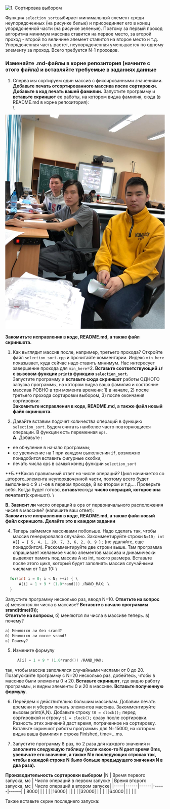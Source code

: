 ![1. Сортировка выбором](images/selection_sort.png "1. Сортировка выбором")

Функция `selection_sort`выбирает минимальный элемент среди неупорядоченных (на рисунке белые) и присоединяет его в конец упорядоченной части (на рисунке зеленые). Поэтому за первый проход алгоритма минимум массива ставится на первое место, за второй проход - второй по величине элемент ставится на второе место и т.д. Упорядоченная часть растет, не­упо­ря­до­ченная уменьшается по одному элементу за проход. Всего требуется N-1 проходов.


### Изменяйте .md-файлы в корне репозитория (начните с этого файла) и вставляйте требуемые в заданиях данные

1. Сперва мы сортируем один массив с фиксированными значениями. **Добавьте печать отсортированного массива после сортировки. Добавьте в код печать вашей фамилии.** Запустите программу и **вставьте скриншот** ее работы, на котором видна фамилия, сюда (в README.md в корне репозитория):\
 \

 ![скрин1](screen1.jpeg "1. Сортировка выбором")

**Закомитьте исправления в коде, README.md, а также файл скриншота.**

1. Как выглядит массив после, например, третьего прохода? Откройте файл `selection_sort.cpp` и прочитайте комментарии. Индекс `min_here` показывает, куда сейчас надо ставить минимум. Нас интересует завершение прохода для `min_here`=2. **Вставьте соответствующий `if` с вызовом функции `print`в функцию `selection_sort`.**\
Запустите программу и **вставьте сюда скриншот** работы ОДНОГО запуска программы, на котором видна ваша фамилия и состояние массива РОВНО в три момента времени: 1) в начале, 2) после третьего прохода сортировки выбором, 3) после окончания сортировки:
 \
**Закомитьте исправления в коде, README.md, а также файл новый файл скриншота.**

3. Давайте вставим подсчет количества операций в функцию `selection_sort`. Будем считать наиболее часто повторяющиеся операции. В функции есть переменная `ops`.  \
**А.** Добавьте : 
- ее обнуление в начало программы; 
- ее увеличение на 1 при каждом выполнении `if`, возможно понадобится вставить фигурные скобки; 
- печать числа ops в самый конец функции `selection_sort`  

**Б.**Каков правильный ответ но числе операций? Цикл начинается со _второго_элемента неупорядоченной части, поэтому всего будет выполнено с 9 `if`-ов  в первом проходе, 8 во втором и т.д.… Проверьте себя. Когда будет готово, **вставьте**сюда **число операций, которое она печатает**(скриншот). \


**В.** **Зависит ли** число операций в ops от первоначального расположения чисел в массиве? (напишите ваш ответ):
\
**Закомитьте исправления в коде, README.md, а также файл новый файл скриншота. Делайте это в каждом задании**


4. Теперь займемся массивами побольше. Надо сделать так, чтобы массив генерировался случайно. Закомментируйте строки  `N=10; int A[] = { 5, 4, 1, 20, 7, 3, 6, 2, 8, 9 };` (не удаляйте, еще понадобится). Раскомментируйте две строки выше. Там программа спрашивает желаемое число элементов массива и динамически выделяет память под массив A из int, такого размера. Вставьте после этого цикл, который будет заполнять массив случайными числами от 1 до 10: \
```c
  for(int i = 0; i < N; ++i) { \
      A[i] = 1 + 9 * (1.0*rand()) /RAND_MAX; \
  }
```

Запустите программу несколько раз, вводя N=10. **Ответьте на вопрос** а) меняются ли числа в массиве? **Вставьте в начало программы srand(time(0));**  \
**Ответьте на вопросы**, б) меняются ли числа в массиве теперь. в) почему?

    а) Меняются ли без srand? 
    б) Меняются ли после srand?
    в) Почему?

5. Измените формулу  
    ```c
      A[i] = 1 + 9 * (1.0*rand()) /RAND_MAX;
    ```  
так, чтобы массив заполнялся случайными числами  от 0 до 20. Позапускайте  программу с N=20 несколько раз, добейтесь, чтобы в массиве были элементы 0 и 20. **Вставьте скриншот**, где видно работу программы, и видны элементы 0 и 20 в массиве. **Вставьте полученную формулу**.

6. Перейдем к действительно большим массивам. Добавим печать времени и уберем печать элементов массива. Закомментируйте вызовы print(A,N). Добавьте cтроку `t0 = clock();` перед сортировкой и строку `t1 = clock();` сразу после сортировки. Разность этих значений даст время, потраченное на сортировку. Вставьте скриншот работы программы для N=15000, на котором видна ваша фамилия и строка Finished, time=...ms.

7. Запустите программу 8 раз, по 2 раза для каждого значения  и **заполните следующую таблицу (если какое-то N дает время 0ms, увеличьте его значение, а также N в последующих строках так, чтобы в каждой строке N было больше предыдущего значения N в два раза).**

**Производительность сортировки выбором**
|N    | Время первого запуска, мс | Число операций в первом запуске | Время второго запуска, мс | Число операций в втором запуске|
|-----|------|------|------|------|
| 8000|      |      |      |      |
|16000|      |      |      |      |
|32000|      |      |      |      |
|64000|      |      |      |      |

Также вставьте скрин последнего запуска:
